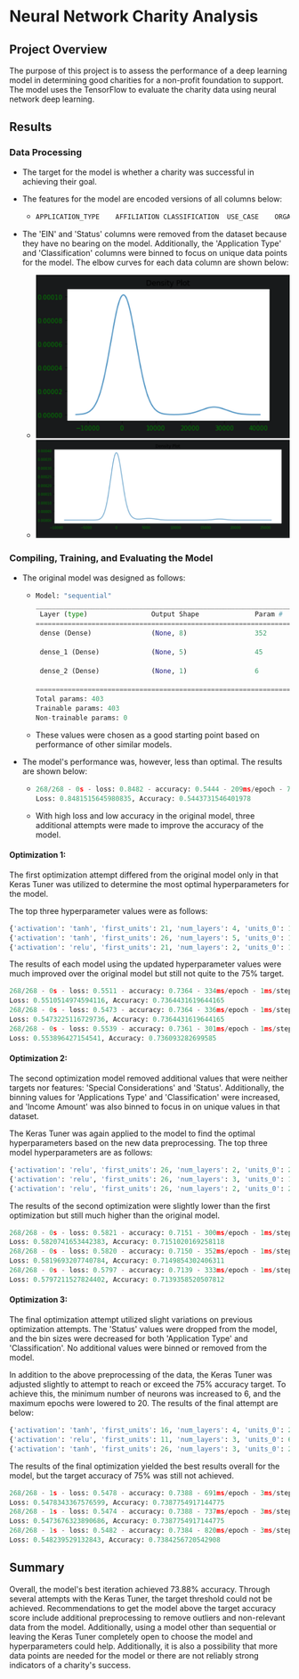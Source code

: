 # Neural Network Charity Analysis

## Project Overview

The purpose of this project is to assess the performance of a deep learning model in determining good charities for a non-profit foundation to support. The model uses the TensorFlow to evaluate the charity data using neural network deep learning. 

## Results

### Data Processing

- The target for the model is whether a charity was successful in achieving their goal. 

- The features for the model are encoded versions of all columns below:

  - ```python
    APPLICATION_TYPE	AFFILIATION	CLASSIFICATION	USE_CASE	ORGANIZATION	STATUS	INCOME_AMT	SPECIAL_CONSIDERATIONS	ASK_AMT
    ```

- The 'EIN' and 'Status' columns were removed from the dataset because they have no bearing on the model. Additionally, the 'Application Type' and 'Classification' columns were binned to focus on unique data points for the model. The elbow curves for each data column are shown below:

  - ![](https://raw.githubusercontent.com/CarlS2rt/neural_network_analysis/main/images/application_elbow.png)
  - ![](https://raw.githubusercontent.com/CarlS2rt/neural_network_analysis/main/images/classification_elbow.png)

### Compiling, Training, and Evaluating the Model

- The original model was designed as follows:

  

  - ```python
    Model: "sequential"
    _________________________________________________________________
     Layer (type)                Output Shape              Param #   
    =================================================================
     dense (Dense)               (None, 8)                 352       
                                                                     
     dense_1 (Dense)             (None, 5)                 45        
                                                                     
     dense_2 (Dense)             (None, 1)                 6         
                                                                     
    =================================================================
    Total params: 403
    Trainable params: 403
    Non-trainable params: 0
    ```

  - These values were chosen as a good starting point based on performance of other similar models. 

- The model's performance was, however, less than optimal. The results are shown below:

  

  - ```python
    268/268 - 0s - loss: 0.8482 - accuracy: 0.5444 - 209ms/epoch - 781us/step
    Loss: 0.8481515645980835, Accuracy: 0.5443731546401978
    ```

  - With high loss and low accuracy in the original model, three additional attempts were made to improve the accuracy of the model.

#### Optimization 1:

The first optimization attempt differed from the original model only in that Keras Tuner was utilized to determine the most optimal hyperparameters for the model. 

The top three hyperparameter values were as follows:

```python
{'activation': 'tanh', 'first_units': 21, 'num_layers': 4, 'units_0': 11, 'units_1': 11, 'units_2': 11, 'units_3': 11, 'tuner/epochs': 7, 'tuner/initial_epoch': 0, 'tuner/bracket': 1, 'tuner/round': 0}
{'activation': 'tanh', 'first_units': 26, 'num_layers': 5, 'units_0': 11, 'units_1': 26, 'units_2': 26, 'units_3': 26, 'units_4': 26, 'tuner/epochs': 20, 'tuner/initial_epoch': 7, 'tuner/bracket': 1, 'tuner/round': 1, 'tuner/trial_id': '0048'}
{'activation': 'relu', 'first_units': 21, 'num_layers': 2, 'units_0': 1, 'units_1': 6, 'units_2': 16, 'units_3': 11, 'tuner/epochs': 7, 'tuner/initial_epoch': 0, 'tuner/bracket': 1, 'tuner/round': 0}
```

The results of each model using the updated hyperparameter values were much improved over the original model but still not quite to the 75% target. 

```python
268/268 - 0s - loss: 0.5511 - accuracy: 0.7364 - 334ms/epoch - 1ms/step
Loss: 0.5510514974594116, Accuracy: 0.7364431619644165
268/268 - 0s - loss: 0.5473 - accuracy: 0.7364 - 336ms/epoch - 1ms/step
Loss: 0.5473225116729736, Accuracy: 0.7364431619644165
268/268 - 0s - loss: 0.5539 - accuracy: 0.7361 - 301ms/epoch - 1ms/step
Loss: 0.553896427154541, Accuracy: 0.736093282699585
```

#### Optimization 2:

The second optimization model removed additional values that were neither targets nor features: 'Special Considerations' and 'Status'. Additionally, the binning values for 'Applications Type' and 'Classification' were increased, and 'Income Amount' was also binned to focus in on unique values in that dataset. 

The Keras Tuner was again applied to the model to find the optimal hyperparameters based on the new data preprocessing. The top three model hyperparameters are as follows:

```python
{'activation': 'relu', 'first_units': 26, 'num_layers': 2, 'units_0': 26, 'units_1': 6, 'units_2': 16, 'units_3': 6, 'units_4': 16, 'tuner/epochs': 20, 'tuner/initial_epoch': 7, 'tuner/bracket': 1, 'tuner/round': 1, 'tuner/trial_id': '0022'}
{'activation': 'relu', 'first_units': 26, 'num_layers': 3, 'units_0': 16, 'units_1': 26, 'units_2': 1, 'units_3': 6, 'units_4': 6, 'tuner/epochs': 20, 'tuner/initial_epoch': 0, 'tuner/bracket': 0, 'tuner/round': 0}
{'activation': 'relu', 'first_units': 26, 'num_layers': 2, 'units_0': 21, 'units_1': 21, 'units_2': 21, 'units_3': 16, 'units_4': 21, 'tuner/epochs': 20, 'tuner/initial_epoch': 0, 'tuner/bracket': 0, 'tuner/round': 0}
```

The results of the second optimization were slightly lower than the first optimization but still much higher than the original model. 

```python
268/268 - 0s - loss: 0.5821 - accuracy: 0.7151 - 300ms/epoch - 1ms/step
Loss: 0.5820741653442383, Accuracy: 0.7151020169258118
268/268 - 0s - loss: 0.5820 - accuracy: 0.7150 - 352ms/epoch - 1ms/step
Loss: 0.5819693207740784, Accuracy: 0.7149854302406311
268/268 - 0s - loss: 0.5797 - accuracy: 0.7139 - 333ms/epoch - 1ms/step
Loss: 0.5797211527824402, Accuracy: 0.7139358520507812
```

#### Optimization 3:

The final optimization attempt utilized slight variations on previous optimization attempts. The 'Status' values were dropped from the model, and the bin sizes were decreased for both 'Application Type' and 'Classification'. No additional values were binned or removed from the model. 

In addition to the above preprocessing of the data, the Keras Tuner was adjusted slightly to attempt to reach or exceed the 75% accuracy target. To achieve this, the minimum number of neurons was increased to 6, and the maximum epochs were lowered to 20. The results of the final attempt are below:

```python
{'activation': 'tanh', 'first_units': 16, 'num_layers': 4, 'units_0': 26, 'units_1': 6, 'units_2': 26, 'units_3': 11, 'units_4': 11, 'tuner/epochs': 7, 'tuner/initial_epoch': 0, 'tuner/bracket': 1, 'tuner/round': 0}
{'activation': 'relu', 'first_units': 11, 'num_layers': 3, 'units_0': 6, 'units_1': 21, 'units_2': 26, 'units_3': 11, 'units_4': 11, 'tuner/epochs': 20, 'tuner/initial_epoch': 0, 'tuner/bracket': 0, 'tuner/round': 0}
{'activation': 'tanh', 'first_units': 26, 'num_layers': 3, 'units_0': 21, 'units_1': 6, 'units_2': 6, 'units_3': 26, 'units_4': 6, 'tuner/epochs': 20, 'tuner/initial_epoch': 0, 'tuner/bracket': 0, 'tuner/round': 0}
```

The results of the final optimization yielded the best results overall for the model, but the target accuracy of 75% was still not achieved. 

```python
268/268 - 1s - loss: 0.5478 - accuracy: 0.7388 - 691ms/epoch - 3ms/step
Loss: 0.5478343367576599, Accuracy: 0.7387754917144775
268/268 - 1s - loss: 0.5474 - accuracy: 0.7388 - 737ms/epoch - 3ms/step
Loss: 0.5473676323890686, Accuracy: 0.7387754917144775
268/268 - 1s - loss: 0.5482 - accuracy: 0.7384 - 820ms/epoch - 3ms/step
Loss: 0.548239529132843, Accuracy: 0.7384256720542908
```



## Summary

Overall, the model's best iteration achieved 73.88% accuracy. Through several attempts with the Keras Tuner, the target threshold could not be achieved. Recommendations to get the model above the target accuracy score include additional preprocessing to remove outliers and non-relevant data from the model. Additionally, using a model other than sequential or leaving the Keras Tuner completely open to choose the model and hyperparameters could help. Additionally, it is also a possibility that more data points are needed for the model or there are not reliably strong indicators of a charity's success. 